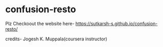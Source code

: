 # confusion-resto

Plz Checkoout the website here- https://sutkarsh-s.github.io/confusion-resto/

credits- Jogesh K. Muppala(coursera instructor)

